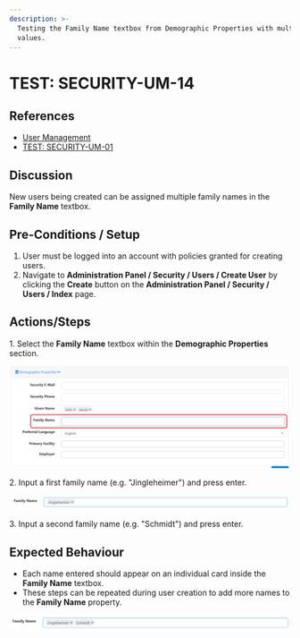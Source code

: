 ```yaml
---
description: >-
  Testing the Family Name textbox from Demographic Properties with multiple
  values.
---
```


# TEST: SECURITY-UM-14

## References

* [User Management](../../../../../operations/security-administration/user-management.md)
* [TEST: SECURITY-UM-01](test-security-um-01.md) 

## Discussion

New users being created can be assigned multiple family names in the **Family Name** textbox. 

## Pre-Conditions / Setup

1. User must be logged into an account with policies granted for creating users.
2. Navigate to **Administration Panel / Security / Users / Create User** by clicking the **Create** button on the **Administration Panel / Security / Users / Index** page.

## Actions/Steps

1\. Select the **Family Name** textbox within the **Demographic Properties** section.

![](<../../../../../../.gitbook/assets/image (237).png>)

2\. Input a first family name (e.g. "Jingleheimer") and press enter.

![](<../../../../../../.gitbook/assets/image (239).png>)

3\. Input a second family name (e.g. "Schmidt") and press enter.

## Expected Behaviour

* Each name entered should appear on an individual card inside the **Family Name** textbox.
* These steps can be repeated during user creation to add more names to the **Family Name** property.

![](<../../../../../../.gitbook/assets/image (235).png>)
